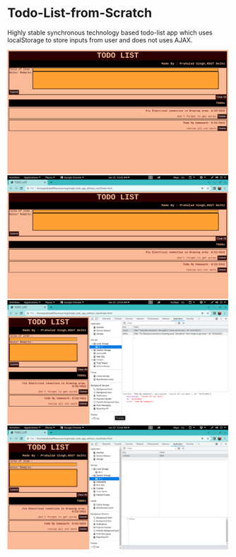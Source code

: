 # Todo-List-from-Scratch
Highly stable synchronous technology based todo-list app which uses localStorage to store inputs from user and does not uses AJAX.

<img src="./imgs/Screenshot from 2022-06-22 00-41-20.png" width="500" alt="English Alphabet SSD Representation">
<img src="./imgs/Screenshot from 2022-06-22 00-41-31.png" width="500" alt="English Alphabet SSD Representation">
<img src="./imgs/Screenshot from 2022-06-22 00-43-05.png" width="500" alt="English Alphabet SSD Representation">
<img src="./imgs/Screenshot from 2022-06-22 00-44-15.png" width="500" alt="English Alphabet SSD Representation">
